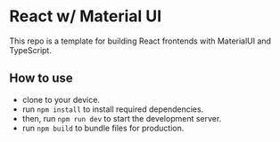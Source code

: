 # React w/ Material UI

This repo is a template for building React frontends with MaterialUI and TypeScript.

## How to use

- clone to your device.
- run `npm install` to install required dependencies.
- then, run `npm run dev` to start the development server.
- run `npm build` to bundle files for production.
